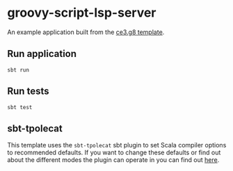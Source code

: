 # groovy-script-lsp-server

An example application built from the [ce3.g8 template](https://github.com/typelevel/ce3.g8).

## Run application

```shell
sbt run
```

## Run tests

```shell
sbt test
```

## sbt-tpolecat

This template uses the `sbt-tpolecat` sbt plugin to set Scala compiler options to recommended defaults. If you want to change these defaults or find out about the different modes the plugin can operate in you can find out [here](https://github.com/typelevel/sbt-tpolecat/).
